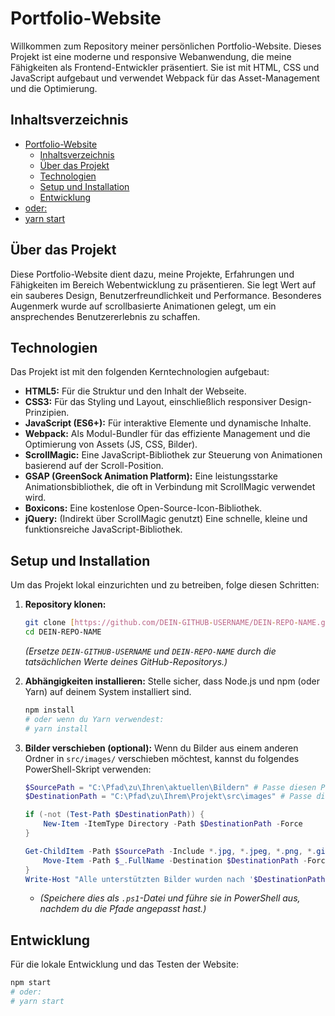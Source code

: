 # Portfolio-Website

Willkommen zum Repository meiner persönlichen Portfolio-Website. Dieses Projekt ist eine moderne und responsive Webanwendung, die meine Fähigkeiten als Frontend-Entwickler präsentiert. Sie ist mit HTML, CSS und JavaScript aufgebaut und verwendet Webpack für das Asset-Management und die Optimierung.

## Inhaltsverzeichnis

- [Portfolio-Website](#portfolio-website)
  - [Inhaltsverzeichnis](#inhaltsverzeichnis)
  - [Über das Projekt](#über-das-projekt)
  - [Technologien](#technologien)
  - [Setup und Installation](#setup-und-installation)
  - [Entwicklung](#entwicklung)
- [oder:](#oder)
- [yarn start](#yarn-start)

## Über das Projekt

Diese Portfolio-Website dient dazu, meine Projekte, Erfahrungen und Fähigkeiten im Bereich Webentwicklung zu präsentieren. Sie legt Wert auf ein sauberes Design, Benutzerfreundlichkeit und Performance. Besonderes Augenmerk wurde auf scrollbasierte Animationen gelegt, um ein ansprechendes Benutzererlebnis zu schaffen.

## Technologien

Das Projekt ist mit den folgenden Kerntechnologien aufgebaut:

-   **HTML5:** Für die Struktur und den Inhalt der Webseite.
-   **CSS3:** Für das Styling und Layout, einschließlich responsiver Design-Prinzipien.
-   **JavaScript (ES6+):** Für interaktive Elemente und dynamische Inhalte.
-   **Webpack:** Als Modul-Bundler für das effiziente Management und die Optimierung von Assets (JS, CSS, Bilder).
-   **ScrollMagic:** Eine JavaScript-Bibliothek zur Steuerung von Animationen basierend auf der Scroll-Position.
-   **GSAP (GreenSock Animation Platform):** Eine leistungsstarke Animationsbibliothek, die oft in Verbindung mit ScrollMagic verwendet wird.
-   **Boxicons:** Eine kostenlose Open-Source-Icon-Bibliothek.
-   **jQuery:** (Indirekt über ScrollMagic genutzt) Eine schnelle, kleine und funktionsreiche JavaScript-Bibliothek.

## Setup und Installation

Um das Projekt lokal einzurichten und zu betreiben, folge diesen Schritten:

1.  **Repository klonen:**
    ```bash
    git clone [https://github.com/DEIN-GITHUB-USERNAME/DEIN-REPO-NAME.git](https://github.com/DEIN-GITHUB-USERNAME/DEIN-REPO-NAME.git)
    cd DEIN-REPO-NAME
    ```
    *(Ersetze `DEIN-GITHUB-USERNAME` und `DEIN-REPO-NAME` durch die tatsächlichen Werte deines GitHub-Repositorys.)*

2.  **Abhängigkeiten installieren:**
    Stelle sicher, dass Node.js und npm (oder Yarn) auf deinem System installiert sind.
    ```bash
    npm install
    # oder wenn du Yarn verwendest:
    # yarn install
    ```

3.  **Bilder verschieben (optional):**
    Wenn du Bilder aus einem anderen Ordner in `src/images/` verschieben möchtest, kannst du folgendes PowerShell-Skript verwenden:
    ```powershell
    $SourcePath = "C:\Pfad\zu\Ihren\aktuellen\Bildern" # Passe diesen Pfad an!
    $DestinationPath = "C:\Pfad\zu\Ihrem\Projekt\src\images" # Passe diesen Pfad an!

    if (-not (Test-Path $DestinationPath)) {
        New-Item -ItemType Directory -Path $DestinationPath -Force
    }

    Get-ChildItem -Path $SourcePath -Include *.jpg, *.jpeg, *.png, *.gif, *.svg -File -Recurse | ForEach-Object {
        Move-Item -Path $_.FullName -Destination $DestinationPath -Force
    }
    Write-Host "Alle unterstützten Bilder wurden nach '$DestinationPath' verschoben."
    ```
    * *(Speichere dies als `.ps1`-Datei und führe sie in PowerShell aus, nachdem du die Pfade angepasst hast.)*

## Entwicklung

Für die lokale Entwicklung und das Testen der Website:

```bash
npm start
# oder:
# yarn start